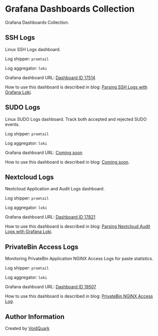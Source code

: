 # Grafana Dashboards Collection

Grafana Dashboards Collection.


## SSH Logs

Linux SSH Logs dashboard.

Log shipper: `promtail`

Log aggregator: `loki`

Grafana dashboard URL: [Dashboard ID 17514](https://grafana.com/grafana/dashboards/17514-ssh-logs/)

How to use this dashboard is described in blog: [Parsing SSH Logs with Grafana Loki](https://voidquark.com/parsing-ssh-logs-with-grafana-loki/).

## SUDO Logs

Linux SUDO Logs dashboard. Track both accepted and rejected SUDO events.

Log shipper: `promtail`

Log aggregator: `loki`

Grafana dashboard URL: [Coming soon](https://voidquark.com)

How to use this dashboard is described in blog: [Coming soon](https://voidquark.com).

## Nextcloud Logs

Nextcloud Application and Audit Logs dashboard.

Log shipper: `promtail`

Log aggregator: `loki`

Grafana dashboard URL: [Dashboard ID 17821](https://grafana.com/grafana/dashboards/17821-nextcloud-log/)

How to use this dashboard is described in blog: [Parsing Nextcloud Audit Logs with Grafana Loki](https://voidquark.com/parsing-nextcloud-audit-logs-with-grafana-loki/).

## PrivateBin Access Logs

Monitoring PrivateBin Application NGINX Access Logs for paste statistics.

Log shipper: `promtail`

Log aggregator: `loki`

Grafana dashboard URL: [Dashboard ID 19507](https://grafana.com/grafana/dashboards/19507-privatebin-access-log/)

How to use this dashboard is described in blog: [PrivateBin NGINX Access Log](https://voidquark.com/privatebin-nginx-access-log-dashboard/).

## Author Information

Created by [VoidQuark](https://voidquark.com)
